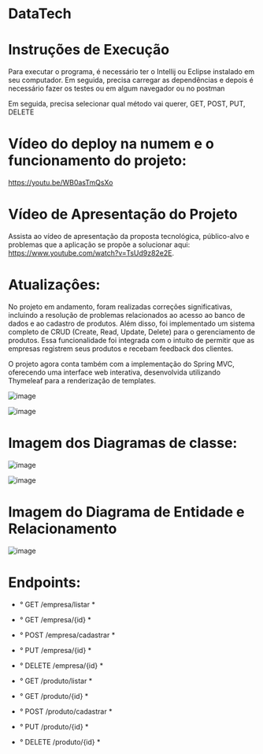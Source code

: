 # DataTech
# Instruções de Execução
Para executar o programa, é necessário ter o Intellij ou Eclipse instalado em seu computador. Em seguida, precisa carregar as dependências e depois é necessário fazer os testes ou em algum navegador ou no postman

Em seguida, precisa selecionar qual método vai querer, GET, POST, PUT, DELETE

# Vídeo do deploy na numem e o funcionamento do projeto:
 https://youtu.be/WB0asTmQsXo 
# Vídeo de Apresentação do Projeto
Assista ao vídeo de apresentação da proposta tecnológica, público-alvo e problemas que a aplicação se propõe a solucionar aqui: https://www.youtube.com/watch?v=TsUd9z82e2E.

# Atualizaçôes:
No projeto em andamento, foram realizadas correções significativas, incluindo a resolução de problemas relacionados ao acesso ao banco de dados e ao cadastro de produtos. Além disso, foi implementado um sistema completo de CRUD (Create, Read, Update, Delete) para o gerenciamento de produtos. Essa funcionalidade foi integrada com o intuito de permitir que as empresas registrem seus produtos e recebam feedback dos clientes.

O projeto agora conta também com a implementação do Spring MVC, oferecendo uma interface web interativa, desenvolvida utilizando Thymeleaf para a renderização de templates.

![image](https://github.com/user-attachments/assets/57272769-4288-4b93-a761-03a40467fb1d)

![image](https://github.com/user-attachments/assets/d8e91cb2-bffc-4283-a726-a3a3806bf856)

# Imagem dos Diagramas de classe:
![image](https://github.com/NathanNunesCalsonari/JavaAdvanced_Sprint2/assets/130010914/c787ba51-d6e9-449f-82c0-b08eab6d44bf)

![image](https://github.com/NathanNunesCalsonari/JavaAdvanced_Sprint2/assets/130010914/c6968ffc-ac64-4226-b28a-c804ee2324cb)

# Imagem do Diagrama de Entidade e Relacionamento
![image](https://github.com/NathanNunesCalsonari/JavaAdvanced_Sprint2/assets/130010914/4b612fc8-8035-4ee5-b3b9-03d147687718)

# Endpoints:
* ° GET /empresa/listar *
* ° GET /empresa/{id} *
* ° POST /empresa/cadastrar *
* ° PUT /empresa/{id} *
* ° DELETE /empresa/{id} *

* ° GET /produto/listar *
* ° GET /produto/{id} *
* ° POST /produto/cadastrar *
* ° PUT /produto/{id} *
* ° DELETE /produto/{id} *
